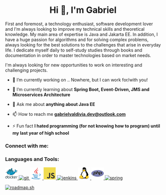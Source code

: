 <h1 align="center">Hi 👋, I'm Gabriel</h1>
<p align="left">First and foremost, a technology enthusiast, software development lover and I'm always looking to improve my technical skills and theoretical knowledge. My main area of expertise is Java and Jakarta EE.
In addition, I have a huge passion for algorithms and for solving complex problems, always looking for the best solutions to the challenges that arise in everyday life. I dedicate myself daily to self-study studies through books and documentation in order to master technologies based on market needs.

I'm always looking for new opportunities to work on interesting and challenging projects.</p>

- 🔭 I’m currently working on .. Nowhere, but I can work for/with you!

- 🌱 I’m currently learning about **Spring Boot, Event-Driven, JMS and Microservices Architecture**

- 💬 Ask me about **anything about Java EE**

- 📫 How to reach me **gabrielvaldivia.dev@outlook.com**

- ⚡ Fun fact **I hated programming (for not knowing how to program) until my last year of high school**

<h3 align="left">Connect with me:</h3>
<p align="left">
</p>

<h3 align="left">Languages and Tools:</h3>
<p align="left"> <a href="https://www.docker.com/" target="_blank" rel="noreferrer"> <img src="https://raw.githubusercontent.com/devicons/devicon/master/icons/docker/docker-original-wordmark.svg" alt="docker" width="40" height="40"/> </a> <a href="https://git-scm.com/" target="_blank" rel="noreferrer"> <img src="https://www.vectorlogo.zone/logos/git-scm/git-scm-icon.svg" alt="git" width="40" height="40"/> </a> <a href="https://www.java.com" target="_blank" rel="noreferrer"> <img src="https://raw.githubusercontent.com/devicons/devicon/master/icons/java/java-original.svg" alt="java" width="40" height="40"/> </a> <a href="https://developer.mozilla.org/en-US/docs/Web/JavaScript" target="_blank" rel="noreferrer"> <img src="https://raw.githubusercontent.com/devicons/devicon/master/icons/javascript/javascript-original.svg" alt="javascript" width="40" height="40"/> </a> <a href="https://www.jenkins.io" target="_blank" rel="noreferrer"> <img src="https://www.vectorlogo.zone/logos/jenkins/jenkins-icon.svg" alt="jenkins" width="40" height="40"/> </a> <a href="https://www.linux.org/" target="_blank" rel="noreferrer"> <img src="https://raw.githubusercontent.com/devicons/devicon/master/icons/linux/linux-original.svg" alt="linux" width="40" height="40"/> </a> <a href="https://www.php.net" target="_blank" rel="noreferrer"> <img src="https://raw.githubusercontent.com/devicons/devicon/master/icons/php/php-original.svg" alt="php" width="40" height="40"/> </a> <a href="https://spring.io/" target="_blank" rel="noreferrer"> <img src="https://www.vectorlogo.zone/logos/springio/springio-icon.svg" alt="spring" width="40" height="40"/> </a> </p>



<a href="https://roadmap.sh"><img src="https://api.roadmap.sh/v1-badge/wide/64b913488a29ad56fa9aaafc?variant=dark" alt="roadmap.sh"/></a>
